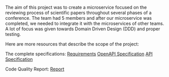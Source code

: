 The aim of this project was to create a microservice focused on the reviewing process of scientific papers throughout several phases of a conference. The team had 5 members and after our microservice was completed, we needed to integrate it with the microservices of other teams. A lot of focus was given towards Domain Driven Design (DDD) and proper testing.

Here are more resources that describe the scope of the project:

The complete specifications:
[Requirements](https://github.com/RSerban2003/ReviewsMicroservice/blob/main/Requirements.pdf)
[OpenAPI Specification](https://github.com/RSerban2003/ReviewsMicroservice/blob/main/OpenAPI%20Specification.yaml)
[API Specification](https://github.com/RSerban2003/ReviewsMicroservice/blob/main/API%20Specification.pdf)

Code Quality Report:
[Report](https://github.com/RSerban2003/ReviewsMicroservice/blob/main/Code%20Quality.pdf)
